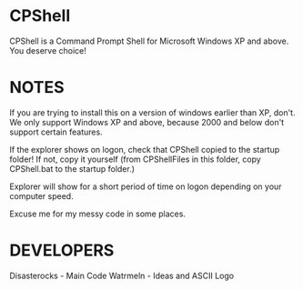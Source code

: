 # CPShell
CPShell is a Command Prompt Shell for Microsoft Windows XP and above. You deserve choice!

# NOTES
If you are trying to install this on a version of windows earlier than XP, don't.
We only support Windows XP and above, because 2000 and below don't support certain features.

If the explorer shows on logon, check that CPShell copied to the startup folder!
If not, copy it yourself (from CPShellFiles in this folder, copy CPShell.bat to the startup folder.)

Explorer will show for a short period of time on logon depending on your computer speed.

Excuse me for my messy code in some places.

# DEVELOPERS
Disasterocks - Main Code 
Watrmeln - Ideas and ASCII Logo 
